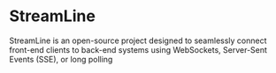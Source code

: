 # StreamLine
StreamLine is an open-source project designed to seamlessly connect front-end clients to back-end systems using WebSockets, Server-Sent Events (SSE), or long polling
